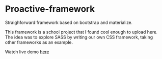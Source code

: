 # Proactive-framework
Straighforward framework based on bootstrap and materialize. 

This framework is a school project that I found cool enough to upload here. The idea was to explore SASS by writing our own CSS framework, taking other frameworks as an example.

Watch live demo [here](https://danngalann.github.io/proactive-framework/)
